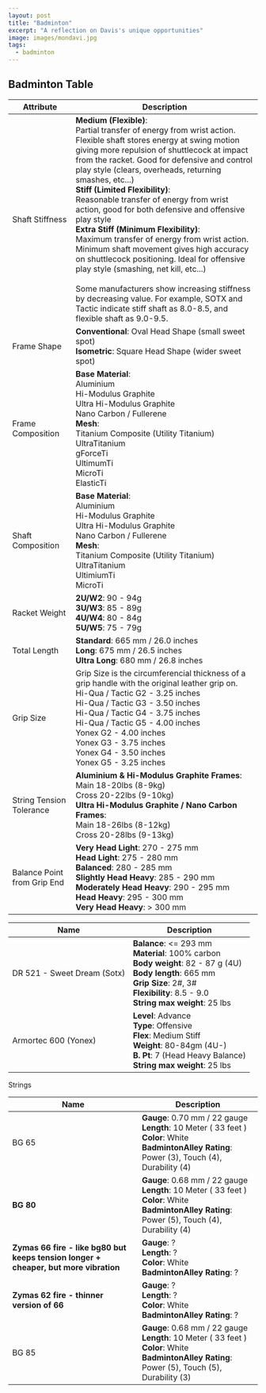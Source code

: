 ```yaml
---
layout: post
title: "Badminton"
excerpt: "A reflection on Davis's unique opportunities"
image: images/mondavi.jpg
tags: 
  - badminton
---
```


## Badminton Table
<table class="table table-hover table-bordered table-striped">
  <thead>
    <tr>
      <th>Attribute</th>
      <th>Description</th>
    </tr>
  </thead>
  <tbody>
    <tr>
      <td>Shaft Stiffness</td>
      <td>
        <b>Medium (Flexible)</b>:<br>
        Partial transfer of energy from wrist action. Flexible shaft stores energy at swing motion giving more repulsion of shuttlecock at impact from the racket. Good for defensive and control play style (clears, overheads, returning smashes, etc...)<br>
        <b>Stiff (Limited Flexibility)</b>: <br>
        Reasonable transfer of energy from wrist action, good for both defensive and offensive play style<br>
        <b>Extra Stiff (Minimum Flexibility)</b>: <br>
        Maximum transfer of energy from wrist action. Minimum shaft movement gives high accuracy on shuttlecock positioning. Ideal for offensive play style (smashing, net kill, etc...)<br><br>
        Some manufacturers show increasing stiffness by decreasing value. For example, SOTX and Tactic indicate stiff shaft as 8.0-8.5, and flexible shaft as 9.0-9.5.
      </td>
    </tr>
    <tr>
      <td>Frame Shape</td>
      <td>
        <b>Conventional</b>: Oval Head Shape (small sweet spot) <br>
        <b>Isometric</b>: Square Head Shape (wider sweet spot)
      </td>
    </tr>
    <tr>
      <td>Frame Composition</td>
      <td>
        <b>Base Material</b>:<br>
          Aluminium<br>
          Hi-Modulus Graphite<br>
          Ultra Hi-Modulus Graphite<br>
          Nano Carbon / Fullerene<br>
        <b>Mesh</b>:<br>
          Titanium Composite (Utility Titanium)<br>
          UltraTitanium<br>
          gForceTi<br>
          UltimumTi<br>
          MicroTi<br>
          ElasticTi<br>
      </td>
    </tr>
    <tr>
      <td>Shaft Composition</td>
      <td>
        <b>Base Material</b>:<br>
          Aluminium<br>
          Hi-Modulus Graphite<br>
          Ultra Hi-Modulus Graphite<br>
          Nano Carbon / Fullerene<br>
        <b>Mesh</b>:<br>
          Titanium Composite (Utility Titanium)<br>
          UltraTitanium<br>
          UltimiumTi<br>
          MicroTi<br>
      </td>
    </tr>
    <tr>
      <td>Racket Weight</td>
      <td>
        <b>2U/W2</b>: 90 - 94g<br>
        <b>3U/W3</b>: 85 - 89g<br>
        <b>4U/W4</b>: 80 - 84g<br>
        <b>5U/W5</b>: 75 - 79g<br>
      </td>
    </tr>
    <tr>
      <td>Total Length</td>
      <td>
        <b>Standard</b>: 665 mm / 26.0 inches<br>
        <b>Long</b>: 675 mm / 26.5 inches<br>
        <b>Ultra Long</b>: 680 mm / 26.8 inches
      </td>
    </tr>
    <tr>
      <td>Grip Size</td>
      <td>
        Grip Size is the circumferencial thickness of a grip handle with the original leather grip on.<br>
        Hi-Qua / Tactic G2 - 3.25 inches<br>
        Hi-Qua / Tactic G3 - 3.50 inches<br>
        Hi-Qua / Tactic G4 - 3.75 inches<br>
        Hi-Qua / Tactic G5 - 4.00 inches<br>
        Yonex G2 - 4.00 inches<br>
        Yonex G3 - 3.75 inches<br>
        Yonex G4 - 3.50 inches<br>
        Yonex G5 - 3.25 inches<br>
      </td>
    </tr>
    <tr>
      <td>String Tension Tolerance</td>
      <td>
        <b>Aluminium & Hi-Modulus Graphite Frames</b>:<br>
          Main 18-20lbs (8-9kg)<br>
          Cross 20-22lbs (9-10kg)<br>
        <b>Ultra Hi-Modulus Graphite / Nano Carbon Frames</b>:<br>
          Main 18-26lbs (8-12kg)<br>
          Cross 20-28lbs (9-13kg)<br>
      </td>
    </tr>
    <tr>
      <td>Balance Point from Grip End</td>
      <td>
        <b>Very Head Light</b>: 
        270 - 275 mm<br>
        <b>Head Light</b>: 
        275 - 280 mm<br>
        <b>Balanced</b>: 
        280 - 285 mm<br>
        <b>Slightly Head Heavy</b>:
        285 - 290 mm<br>
        <b>Moderately Head Heavy</b>:
        290 - 295 mm<br>
        <b>Head Heavy</b>:
        295 - 300 mm<br>
        <b>Very Head Heavy</b>:
        > 300 mm
      </td>
    </tr>
  </tbody>
</table>
<table class="table table-hover table-bordered table-striped">
  <thead>
    <tr>
      <th>Name</th>
      <th>Description</th>
    </tr>
  </thead>
  <tbody>
    <tr>
      <td>DR 521 - Sweet Dream (Sotx)</td>
      <td>
        <b>Balance</b>: <= 293 mm <br>
        <b>Material</b>: 100% carbon<br>
        <b>Body weight</b>: 82 - 87 g (4U)<br>
        <b>Body length</b>: 665 mm<br>
        <b>Grip Size</b>: 2#, 3#<br>
        <b>Flexibility</b>: 8.5 - 9.0<br>
        <b>String max weight</b>: 25 lbs
      </td>
    </tr>
    <tr>
      <td>Armortec 600 (Yonex)</td>
      <td>
        <b>Level</b>: Advance<br>
        <b>Type</b>: Offensive<br>
        <b>Flex</b>: Medium Stiff<br>
        <b>Weight</b>: 80-84gm (4U-)<br>
        <b>B. Pt</b>: 7 (Head Heavy Balance)<br>
        <b>String max weight</b>: 25 lbs<br>
      </td>
    </tr>
  </tbody>
</table>
<p>Strings</p>
<table class="table table-hover table-bordered table-striped">
  <thead>
    <tr>
      <th>Name</th>
      <th>Description</th>
    </tr>
  </thead>
  <tbody>
    <tr>
      <td>BG 65</td>
      <td>
        <b>Gauge</b>: 0.70 mm / 22 gauge<br>
        <b>Length</b>: 10 Meter ( 33 feet )<br>
        <b>Color</b>: White<br>
        <b>BadmintonAlley Rating</b>: Power (3), Touch (4), Durability (4)<br>
      </td>
    </tr>
    <tr>
      <td><b>BG 80</b></td>
      <td>
        <b>Gauge</b>: 0.68 mm / 22 gauge<br>
        <b>Length</b>: 10 Meter ( 33 feet )<br>
        <b>Color</b>: White<br>
        <b>BadmintonAlley Rating</b>: Power (5), Touch (4), Durability (4)
      </td>
    </tr>
    <tr>
      <td><b>Zymas 66 fire - like bg80 but keeps tension longer + cheaper, but more vibration</b></td>
      <td>
        <b>Gauge</b>: ?<br>
        <b>Length</b>: ?<br>
        <b>Color</b>: White<br>
        <b>BadmintonAlley Rating</b>: ?
      </td>
    </tr>
    <tr>
      <td><b>Zymas 62 fire - thinner version of 66</b></td>
      <td>
        <b>Gauge</b>: ?<br>
        <b>Length</b>: ?<br>
        <b>Color</b>: White<br>
        <b>BadmintonAlley Rating</b>: ?
      </td>
    </tr>
    <tr>
      <td>BG 85</td>
      <td>
        <b>Gauge</b>: 0.68 mm / 22 gauge<br>
        <b>Length</b>: 10 Meter ( 33 feet )<br>
        <b>Color</b>: White<br>
        <b>BadmintonAlley Rating</b>: Power (5), Touch (5), Durability (3)
      </td>
    </tr>
  </tbody>
</table>


